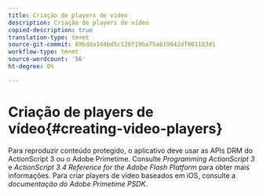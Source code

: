 ```yaml
---
title: Criação de players de vídeo
description: Criação de players de vídeo
copied-description: true
translation-type: tm+mt
source-git-commit: 89bdda1d4bd5c126f19ba75a819942df901183d1
workflow-type: tm+mt
source-wordcount: '56'
ht-degree: 0%

---
```



# Criação de players de vídeo{#creating-video-players}

Para reproduzir conteúdo protegido, o aplicativo deve usar as APIs DRM do ActionScript 3 ou o Adobe Primetime. Consulte *Programming ActionScript 3* e *ActionScript 3.4 Reference for the Adobe Flash Platform* para obter mais informações. Para criar players de vídeo baseados em iOS, consulte a *documentação do Adobe Primetime PSDK*.
